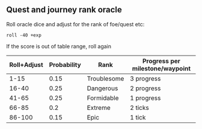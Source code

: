 ## Quest and journey rank oracle

Roll oracle dice and adjust for the rank of foe/quest etc:

    roll -40 +exp

If the score is out of table range, roll again 

Roll+Adjust | Probability | Rank | Progress per milestone/waypoint
--- | --- | --- | ---
1-15 | 0.15 | Troublesome | 3 progress
16-40 | 0.25 | Dangerous | 2 progress
41-65 | 0.25 | Formidable | 1 progress
66-85 | 0.2 | Extreme | 2 ticks
86-100 | 0.15 | Epic | 1 tick

